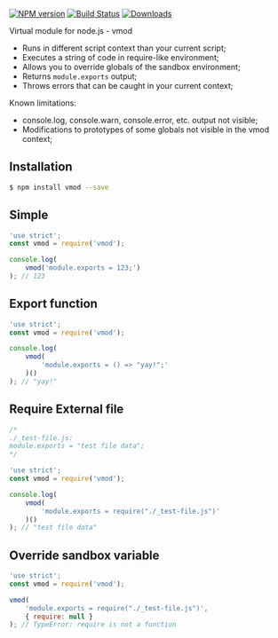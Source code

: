 [![NPM version](https://img.shields.io/npm/v/vmod.svg?style=flat-square)](https://www.npmjs.com/package/vmod)
[![Build Status](https://travis-ci.org/zewish/vmod.svg?branch=master)](https://travis-ci.org/zewish/vmod)
[![Downloads](https://img.shields.io/npm/dm/vmod.svg?style=flat-square)](https://www.npmjs.com/package/vmod)

Virtual module for node.js - vmod

- Runs in different script context than your current script;
- Executes a string of code in require-like environment;
- Allows you to override globals of the sandbox environment;
- Returns `module.exports` output;
- Throws errors that can be caught in your current context;

Known limitations:
- console.log, console.warn, console.error, etc. output not visible;
- Modifications to prototypes of some globals not visible in the vmod context;

Installation
------------
```bash
$ npm install vmod --save
```

Simple
------
```js
'use strict';
const vmod = require('vmod');

console.log(
    vmod('module.exports = 123;')
); // 123
```

Export function
---------------
```js
'use strict';
const vmod = require('vmod');

console.log(
    vmod(
        'module.exports = () => "yay!";'
    )()
); // "yay!"
```

Require External file
---------------------
```js
/*
./_test-file.js:
module.exports = "test file data";
*/

'use strict';
const vmod = require('vmod');

console.log(
    vmod(
        'module.exports = require("./_test-file.js")'
    )()
); // "test file data"
```

Override sandbox variable
-------------------------
```js
'use strict';
const vmod = require('vmod');

vmod(
    'module.exports = require("./_test-file.js")',
    { require: null }
); // TypeError: require is not a function
```
